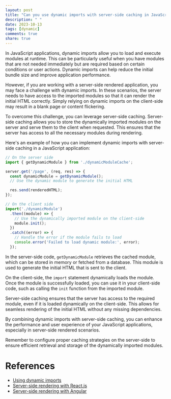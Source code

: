 ```yaml
---
layout: post
title: "Can you use dynamic imports with server-side caching in JavaScript applications?"
description: " "
date: 2023-10-13
tags: [dynamic]
comments: true
share: true
---
```


In JavaScript applications, dynamic imports allow you to load and execute modules at runtime. This can be particularly useful when you have modules that are not needed immediately but are required based on certain conditions or user actions. Dynamic imports can help reduce the initial bundle size and improve application performance.

However, if you are working with a server-side rendered application, you may face a challenge with dynamic imports. In these scenarios, the server needs to have access to the imported modules so that it can render the initial HTML correctly. Simply relying on dynamic imports on the client-side may result in a blank page or content flickering.

To overcome this challenge, you can leverage server-side caching. Server-side caching allows you to store the dynamically imported modules on the server and serve them to the client when requested. This ensures that the server has access to all the necessary modules during rendering.

Here's an example of how you can implement dynamic imports with server-side caching in a JavaScript application:

```javascript
// On the server side
import { getDynamicModule } from './dynamicModuleCache';

server.get('/page', (req, res) => {
  const dynamicModule = getDynamicModule();
  // Use the dynamic module to generate the initial HTML

  res.send(renderedHTML);
});

// On the client side
import('./dynamicModule')
  .then((module) => {
    // Use the dynamically imported module on the client-side
    module.init();
  })
  .catch((error) => {
    // Handle the error if the module fails to load
    console.error('Failed to load dynamic module:', error);
  });
```

In the server-side code, `getDynamicModule` retrieves the cached module, which can be stored in memory or fetched from a database. This module is used to generate the initial HTML that is sent to the client.

On the client-side, the `import` statement dynamically loads the module. Once the module is successfully loaded, you can use it in your client-side code, such as calling the `init` function from the imported module.

Server-side caching ensures that the server has access to the required module, even if it is loaded dynamically on the client-side. This allows for seamless rendering of the initial HTML without any missing dependencies.

By combining dynamic imports with server-side caching, you can enhance the performance and user experience of your JavaScript applications, especially in server-side rendered scenarios.

Remember to configure proper caching strategies on the server-side to ensure efficient retrieval and storage of the dynamically imported modules.

# References
- [Using dynamic imports](https://developer.mozilla.org/en-US/docs/Web/JavaScript/Reference/Statements/import#dynamic_imports)
- [Server-side rendering with React.js](https://reactjs.org/docs/react-dom-server.html)
- [Server-side rendering with Angular](https://angular.io/guide/universal)